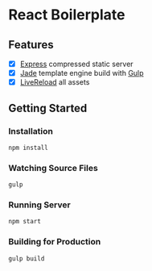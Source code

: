 # React Boilerplate

## Features

* [x] [Express](http://expressjs.com/) compressed static server
* [x] [Jade](http://jade-lang.com/) template engine build with
  [Gulp](http://gulpjs.com/)
* [x] [LiveReload](http://livereload.com/) all assets

## Getting Started

### Installation

```shell
npm install
```

### Watching Source Files

```shell
gulp
```

### Running Server

```shell
npm start
```

### Building for Production

```shell
gulp build
```
